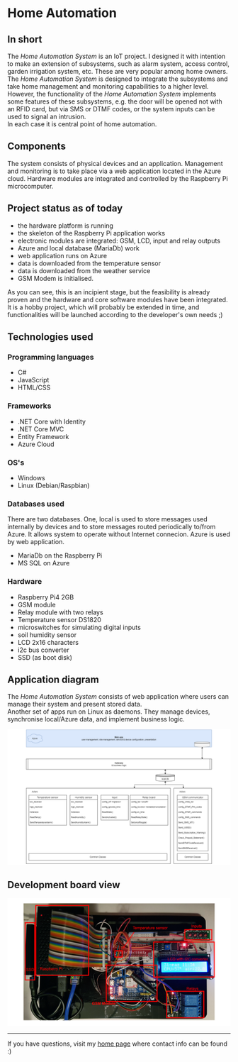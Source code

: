 # Home Automation

## In short

The *Home Automation System* is an IoT project. I designed it with intention to make an extension of subsystems, such as alarm system, access control, garden irrigation system, etc. These are very popular among home owners. The *Home Automation System* is designed to integrate the subsystems and take home management and monitoring capabilities to a higher level.  
However, the functionality of the *Home Automation System* implements some features of these subsystems, e.g. the door will be opened not with an RFID card, but via SMS or DTMF codes, or the system inputs can be used to signal an intrusion.  
In each case it is central point of home automation.

## Components

The system consists of physical devices and an application. Management and monitoring is to take place via a web application located in the Azure cloud. Hardware modules are integrated and controlled by the Raspberry Pi microcomputer.

## Project status as of today

- the hardware platform is running
- the skeleton of the Raspberry Pi application works
- electronic modules are integrated: GSM, LCD, input and relay outputs
- Azure and local database (MariaDb) work
- web application runs on Azure
- data is downloaded from the temperature sensor
- data is downloaded from the weather service
- GSM Modem is initialised.

As you can see, this is an incipient stage, but the feasibility is already proven and the hardware and core software modules have been integrated. It is a hobby project, which will probably be extended in time, and functionalities will be launched according to the developer's own needs ;)

## Technologies used

### Programming languages

- C#
- JavaScript
- HTML/CSS

### Frameworks

- .NET Core with Identity
- .NET Core MVC
- Entity Framework
- Azure Cloud

### OS's

- Windows
- Linux (Debian/Raspbian)

### Databases used

There are two databases. One, local is used to store messages used internally by devices and to store messages routed periodically to/from Azure. It allows system to operate without Internet connecion. Azure is used by web application.

- MariaDb on the Raspberry Pi
- MS SQL on Azure

### Hardware

- Raspberry Pi4 2GB
- GSM module
- Relay module with two relays
- Temperature sensor DS1820
- microswitches for simulating digital inputs
- soil humidity sensor
- LCD 2x16 characters
- i2c bus converter
- SSD (as boot disk)

## Application diagram

The *Home Automation System* consists of web application where users can manage their system and present stored data.  
Another set of apps run on Linux as daemons. They manage devices, synchronise local/Azure data, and implement business logic.

![AppDiagram](AppModules.png)

## Development board view

![DevBoard](RPiDevBoard.png)

---
If you have questions, visit my [home page](https://www.adameczek.pl "My Homepage") where contact info can be found :)
